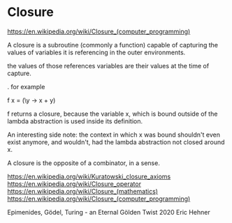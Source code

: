 # Closure

https://en.wikipedia.org/wiki/Closure_(computer_programming)

A closure is a subroutine (commonly a function) capable of capturing the values of variables it is referencing in the outer environments.

the values of those references variables are their values at the time of capture.

. for example

f x = (\y -> x + y)

f returns a closure, because the variable x, which is bound outside of the lambda abstraction is used inside its definition.


An interesting side note: the context in which x was bound shouldn't even exist anymore, and wouldn't, had the lambda abstraction not closed around x.

A closure is the opposite of a combinator, in a sense.





https://en.wikipedia.org/wiki/Kuratowski_closure_axioms
https://en.wikipedia.org/wiki/Closure_operator
https://en.wikipedia.org/wiki/Closure_(mathematics)
https://en.wikipedia.org/wiki/Closure_(computer_programming)



Epimenides, Gödel, Turing - an Eternal Gölden Twist 2020 Eric Hehner
